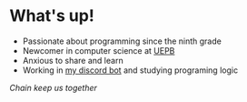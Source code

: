 # What's up!

- Passionate about programming since the ninth grade
- Newcomer in computer science at [UEPB](https://uepb.edu.br/)
- Anxious to share and learn 
- Working in [my discord bot](https://github.com/putzmarcos/Nina-bot) and studying programing logic

*Chain keep us together*
